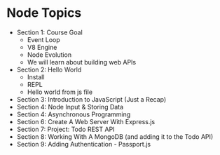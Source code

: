 # Node Topics
- Section 1: Course Goal
    - Event Loop
    - V8 Engine
    - Node Evolution
    - We will learn about building web APIs
- Section 2: Hello World
    - Install
    - REPL
    - Hello world from js file
- Section 3: Introduction to JavaScript (Just a Recap)
- Section 4: Node Input & Storing Data
- Section 4: Asynchronous Programming
- Section 6: Create A Web Server With Express.js
- Section 7: Project: Todo REST API
- Section 8: Working With A MongoDB (and adding it to the Todo API)
- Section 9: Adding Authentication - Passport.js
